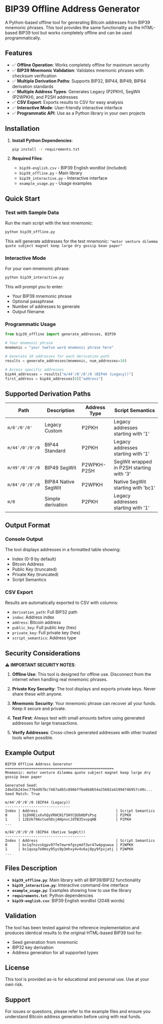 # BIP39 Offline Address Generator

A Python-based offline tool for generating Bitcoin addresses from BIP39 mnemonic phrases. This tool provides the same functionality as the HTML-based BIP39 tool but works completely offline and can be used programmatically.

## Features

- ✅ **Offline Operation**: Works completely offline for maximum security
- ✅ **BIP39 Mnemonic Validation**: Validates mnemonic phrases with checksum verification
- ✅ **Multiple Derivation Paths**: Supports BIP32, BIP44, BIP49, BIP84 derivation standards
- ✅ **Multiple Address Types**: Generates Legacy (P2PKH), SegWit (P2WPKH), and P2SH addresses
- ✅ **CSV Export**: Exports results to CSV for easy analysis
- ✅ **Interactive Mode**: User-friendly interactive interface
- ✅ **Programmatic API**: Use as a Python library in your own projects

## Installation

1. **Install Python Dependencies**:
   ```bash
   pip install -r requirements.txt
   ```

2. **Required Files**:
   - `bip39-english.csv` - BIP39 English wordlist (included)
   - `bip39_offline.py` - Main library
   - `bip39_interactive.py` - Interactive interface
   - `example_usage.py` - Usage examples

## Quick Start

### Test with Sample Data

Run the main script with the test mnemonic:

```bash
python bip39_offline.py
```

This will generate addresses for the test mnemonic: `"motor venture dilemma quote subject magnet keep large dry gossip bean paper"`

### Interactive Mode

For your own mnemonic phrase:

```bash
python bip39_interactive.py
```

This will prompt you to enter:
- Your BIP39 mnemonic phrase
- Optional passphrase
- Number of addresses to generate
- Output filename

### Programmatic Usage

```python
from bip39_offline import generate_addresses, BIP39

# Your mnemonic phrase
mnemonic = "your twelve word mnemonic phrase here"

# Generate 10 addresses for each derivation path
results = generate_addresses(mnemonic, num_addresses=10)

# Access specific addresses
bip44_addresses = results["m/44'/0'/0'/0 (BIP44 (Legacy))"]
first_address = bip44_addresses[0]["address"]
```

## Supported Derivation Paths

| Path | Description | Address Type | Script Semantics |
|------|-------------|--------------|-------------------|
| `m/0'/0'/0'` | Legacy Custom | P2PKH | Legacy addresses starting with '1' |
| `m/44'/0'/0'/0` | BIP44 Standard | P2PKH | Legacy addresses starting with '1' |
| `m/49'/0'/0'/0` | BIP49 SegWit | P2WPKH-P2SH | SegWit wrapped in P2SH starting with '3' |
| `m/84'/0'/0'/0` | BIP84 Native SegWit | P2WPKH | Native SegWit starting with 'bc1' |
| `m/0` | Simple derivation | P2PKH | Legacy addresses starting with '1' |

## Output Format

### Console Output
The tool displays addresses in a formatted table showing:
- Index (0-9 by default)
- Bitcoin Address
- Public Key (truncated)
- Private Key (truncated)
- Script Semantics

### CSV Export
Results are automatically exported to CSV with columns:
- `derivation_path`: Full BIP32 path
- `index`: Address index
- `address`: Bitcoin address
- `public_key`: Full public key (hex)
- `private_key`: Full private key (hex)
- `script_semantics`: Address type

## Security Considerations

⚠️ **IMPORTANT SECURITY NOTES**:

1. **Offline Use**: This tool is designed for offline use. Disconnect from the internet when handling real mnemonic phrases.

2. **Private Key Security**: The tool displays and exports private keys. Never share these with anyone.

3. **Mnemonic Security**: Your mnemonic phrase can recover all your funds. Keep it secure and private.

4. **Test First**: Always test with small amounts before using generated addresses for large transactions.

5. **Verify Addresses**: Cross-check generated addresses with other trusted tools when possible.

## Example Output

```
BIP39 Offline Address Generator
==================================================
Mnemonic: motor venture dilemma quote subject magnet keep large dry gossip bean paper

Generated Seed: 24bd1b243ec776dd97bc7487ad65c8966ff6e0b8654a25602a41994746957c49c...
Seed Match: True

m/44'/0'/0'/0 (BIP44 (Legacy))
------------------------------
Index | Address                                    | Script Semantics
0     | 1LDXHEixXvhQyVRHCN1fSHYCQUbHbPsPsq         | P2PKH
1     | 12EUk79AstuehDsjAHpnvcJdTB35xvpqHB         | P2PKH
...

m/84'/0'/0'/0 (BIP84 (Native SegWit))
-------------------------------------
Index | Address                                    | Script Semantics
0     | bc1qfnzvskgpv97fm7ewrmfgsymdf3wr47w4pguwua | P2WPKH
1     | bc1qusp7e0msy95ys9p3mhxy4v4v6aj8py9fpvjatj | P2WPKH
...
```

## Files Description

- **`bip39_offline.py`**: Main library with all BIP39/BIP32 functionality
- **`bip39_interactive.py`**: Interactive command-line interface
- **`example_usage.py`**: Examples showing how to use the library
- **`requirements.txt`**: Python dependencies
- **`bip39-english.csv`**: BIP39 English wordlist (2048 words)

## Validation

The tool has been tested against the reference implementation and produces identical results to the original HTML-based BIP39 tool for:
- Seed generation from mnemonic
- BIP32 key derivation
- Address generation for all supported types

## License

This tool is provided as-is for educational and personal use. Use at your own risk.

## Support

For issues or questions, please refer to the example files and ensure you understand Bitcoin address generation before using with real funds.
